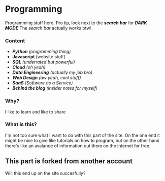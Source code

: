 # Programming

Programming stuff here. Pro tip, look next to the ***search bar*** for ***DARK MODE***
The *search bar* actually *works* btw!

### Content

- ***Python*** *(programming thing)*
- **Javascript** (website stuff)
- ***SQL*** *(underrated but powerful)*
- ***Cloud*** *(oh yeah)*
- ***Data Engineering*** *(actually my job bro)*
- ***Web Design*** *(aw yeah, cool stuff)*
- ***SaaS*** *(Software as a Service)*
- ***Behind the blog*** *(insider notes for myself)*

### Why?

I like to learn and like to share

### What is this?

I'm not too sure what I want to do with this part of the site.
On the one end it might be nice to give like tutorials on how to program,
but on the other hand there's like an avalance of information out there on the internet for free.

## This part is forked from another account
Will this end up on the site succesfully?